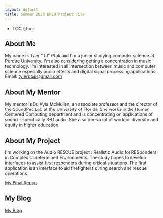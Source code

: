 ```yaml
---
layout: default
title: Summer 2023 DREU Project Site
---
```


* TOC
{:toc}

## About Me

My name is Tyler "TJ" Ptak and I'm a junior studying computer science at Purdue University. I'm also considering getting a concentration in music technology. I'm interested in all intersection between music and computer science especially audio effects and digital signal processing applications. Email: tylerptak@gmail.com

## About My Mentor

My mentor is Dr. Kyla McMullen, an associate professor and the director of the SoundPad Lab at the University of Florida. She works in the Human Centered Computing department and is concentrating on applications of sound - specifically 3-D audio. She also does a lot of work on diversity and equity in higher education.

## About My Project

I'm working on the Audio RESCUE project : Realistic Audio for RESponders in Complex Undetermined Environments. The study hopes to develop interfaces to assist first responders during critical situations. The first application is an interface to aid firefighters during search and rescue operations.

[My Final Report](files/finalreport.pdf)

## My Blog

[My Blog](blog.html)
